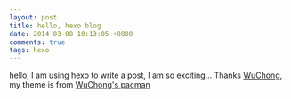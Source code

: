 ```yaml
---
layout: post
title: hello, hexo blog
date: 2014-03-08 10:13:05 +0800
comments: true
tags: hexo
---
```


hello, I am using hexo to write a post, I am so exciting...
Thanks [WuChong](http://wuchong.me/), my theme is from [WuChong's pacman](http://wuchong.me/blog/2014/01/24/change-to-pacman/)


